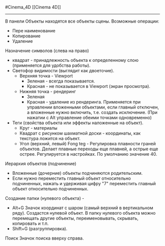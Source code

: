 #Cinema_4D 
[[Cinema 4D]]
__________
В панели Объекты находятся все объекты сцены.
Возможные операции:
- Пере наименование
- Копирование
- Удаление

Назначение символов (слева на право)
- квадрат - принадлежность объекта к определенному слою (применяется для удобства работы).
- Светофор видимости (выглядит как двоеточие).
	- Верхняя точка - Viewport
		- Зеленая - всегда показывается.
		- Красная - не показывается в Viewport (экран просмотра).
	- Нижняя точка - рендеринг
		- Зеленая 
		- Красная - удаление из рендеринга.
		Применяется при управлении вложенными объектами, если главный отключен, а вложенные нужно включить, т.е.  создать исключение.
		(При нажатии с Alt управление обеими точками одновременно)
- Теги (свойства объекта или эффекты наложенные на объект).
	- Круг - материалы
	- Квадрат с рисунком шахматной доски - координаты, как текстура ложится на объект.
	- Угол (верхний, левый) Fong teg - Регулировка плавности граней объектов. Делает плавные переходы еще плавней, а острые еще острее. Регулируется в настройках. По умолчанию значение 40.

Иерархия объектов (подчинение)
- Вложенные (дочерние) объекты подчиняются родительским.
- Если нужно переместить главный объект относительно подчиненных, нажать и удерживая цифру "7" переместить главный объект относительно подчиненных.


Создание папки (нулевого объекта) - 
- Alt+G Значок координат с шаром (самый верхний в вертикальном ряду). Создастся нулевой объект.
В папку нулевого объекта можно перемещать другие объекты, переименовывать, скрывать, копировать и т.п.
- Shift+G (разгруппировка).



Поиск
Значок поиска вверху справа.
